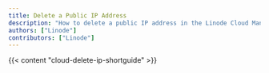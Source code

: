 ```yaml
---
title: Delete a Public IP Address
description: "How to delete a public IP address in the Linode Cloud Manager."
authors: ["Linode"]
contributors: ["Linode"]
---
```


{{< content "cloud-delete-ip-shortguide" >}}

